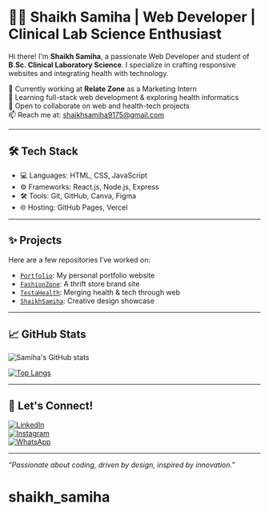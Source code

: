 # 👩‍💻 Shaikh Samiha | Web Developer | Clinical Lab Science Enthusiast

Hi there! I'm **Shaikh Samiha**, a passionate Web Developer and student of **B.Sc. Clinical Laboratory Science**. I specialize in crafting responsive websites and integrating health with technology. 

🔭 Currently working at **Relate Zone** as a Marketing Intern  
🌱 Learning full-stack web development & exploring health informatics  
👯 Open to collaborate on web and health-tech projects  
📫 Reach me at: shaikhsamiha9175@gmail.com  

---

## 🛠️ Tech Stack

- 💻 Languages: HTML, CSS, JavaScript  
- ⚙️ Frameworks: React.js, Node.js, Express  
- 🛠️ Tools: Git, GitHub, Canva, Figma  
- 🌐 Hosting: GitHub Pages, Vercel  

---

## ✨ Projects

Here are a few repositories I’ve worked on:

- [`Portfolio`](https://github.com/shaikh-samiha/portfolio): My personal portfolio website  
- [`FashionZone`](https://github.com/shaikh-samiha/fashionzone): A thrift store brand site  
- [`TestaHealth`](https://github.com/shaikh-samiha/testaHealth): Merging health & tech through web  
- [`ShaikhSamiha`](https://github.com/shaikh-samiha/shaikhsamiha): Creative design showcase  

---

## 📈 GitHub Stats

![Samiha's GitHub stats](https://github-readme-stats.vercel.app/api?username=shaikh-samiha&show_icons=true&theme=radical)

[![Top Langs](https://github-readme-stats.vercel.app/api/top-langs/?username=shaikh-samiha&layout=compact&theme=tokyonight)](https://github.com/shaikh-samiha)

---

## 💬 Let's Connect!

[![LinkedIn](https://img.shields.io/badge/-LinkedIn-blue?style=flat&logo=Linkedin&logoColor=white)](https://linkedin.com/in/shaikhsamiha)  
[![Instagram](https://img.shields.io/badge/-Instagram-E4405F?style=flat&logo=Instagram&logoColor=white)](https://instagram.com/shaikh_samiha75)  
[![WhatsApp](https://img.shields.io/badge/-WhatsApp-25D366?style=flat&logo=whatsapp&logoColor=white)](https://wa.me/919175317211)

---

_“Passionate about coding, driven by design, inspired by innovation.”_
# shaikh_samiha
